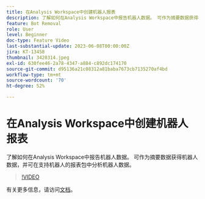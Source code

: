 ```yaml
---
title: 在Analysis Workspace中创建机器人报表
description: 了解如何在Analysis Workspace中报告机器人数据。 可作为摘要数据获得机器人数据，并可在支持机器人的报表包中分析机器人数据。
feature: Bot Removal
role: User
level: Beginner
doc-type: Feature Video
last-substantial-update: 2023-06-08T00:00:00Z
jira: KT-13458
thumbnail: 3420314.jpeg
exl-id: 630fee46-2a78-4347-a884-c892dc174170
source-git-commit: d95136a21c08312a81baba7673cb7135270af4bd
workflow-type: tm+mt
source-wordcount: '70'
ht-degree: 52%

---
```


# 在Analysis Workspace中创建机器人报表

了解如何在Analysis Workspace中报告机器人数据。 可作为摘要数据获得机器人数据，并可在支持机器人的报表包中分析机器人数据。

>[!VIDEO](https://video.tv.adobe.com/v/3420314/?learn=on)

有关更多信息，请访问[文档](https://experienceleague.adobe.com/docs/analytics/components/dimensions/bot-name.html)。
